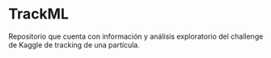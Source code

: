 # TrackML

Repositorio que cuenta con información y análisis exploratorio del challenge de Kaggle de tracking de una partícula. 
